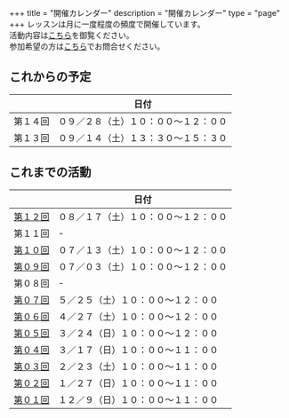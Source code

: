+++
title = "開催カレンダー"
description = "開催カレンダー"
type = "page"
+++
レッスンは月に一度程度の頻度で開催しています。  
活動内容は[こちら](/about)を御覧ください。  
参加希望の方は[こちら](/#contact)でお問合せください。

## これからの予定
|   |日付  |
| ---- | ---- |
|第１４回  |０９／２８（土）１０：００〜１２：００ |
|第１３回  |０９／１４（土）１３：３０〜１５：３０ |

## これまでの活動
|   |日付  |
| ---- | ---- |
|[第１２回](/post/20190817_1/)|０８／１７（土）１０：００〜１２：００ |
|第１１回| - |
|[第１０回](/post/20190713_1/)|０７／１３（土）１０：００〜１２：００ |
|[第０９回](/post/20190703_1/)|０７／０３（土）１０：００〜１２：００ |
|第０８回| - |
|[第０７回](/post/20190527_1/)  |５／２５（土）１０：００〜１２：００ |
|[第０６回](/post/20190429_1/)  |４／２７（土）１０：００〜１２：００ |
|[第０５回](/post/20190326_1/)  |３／２４（日）１０：００〜１２：００ |
|[第０４回](/post/20190317_1/)  |３／１７（日）１０：００〜１１：００ |
|[第０３回](/post/20190223_1/)  |２／２３（土）１０：００〜１１：００ |
|[第０２回](/post/20190127_1/)  |１／２７（日）１０：００〜１１：００ |
|[第０１回](/post/20181209_1/)  |１２／９（日）１０：００〜１１：００ |
